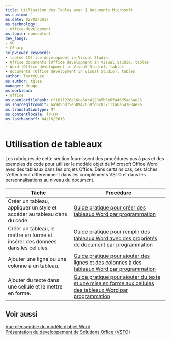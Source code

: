 ```yaml
---
title: Utilisation des Tables avec | Documents Microsoft
ms.custom: ''
ms.date: 02/02/2017
ms.technology:
- office-development
ms.topic: conceptual
dev_langs:
- VB
- CSharp
helpviewer_keywords:
- tables [Office development in Visual Studio]
- Office documents [Office development in Visual Studio, tables
- Word [Office development in Visual Studio], tables
- documents [Office development in Visual Studio], tables
author: TerryGLee
ms.author: tglee
manager: douge
ms.workload:
- office
ms.openlocfilehash: cf1611226e16ca54c412845b6e6fa46d5ae6ae26
ms.sourcegitcommit: 6a9d5bd75e50947659fd6c837111a6a547884e2a
ms.translationtype: MT
ms.contentlocale: fr-FR
ms.lasthandoff: 04/16/2018
---
```

# <a name="working-with-tables"></a>Utilisation de tableaux
  Les rubriques de cette section fournissent des procédures pas à pas et des exemples de code pour utiliser le modèle objet de Microsoft Office Word avec des tableaux dans les projets Office. Dans certains cas, ces tâches s'effectuent différemment dans les compléments VSTO et dans les personnalisations au niveau du document.  
  
|Tâche|Procédure|  
|----------|---------------|  
|Créer un tableau, appliquer un style et accéder au tableau dans du code.|[Guide pratique pour créer des tableaux Word par programmation](../vsto/how-to-programmatically-create-word-tables.md)|  
|Créer un tableau, le mettre en forme et insérer des données dans les cellules.|[Guide pratique pour remplir des tableaux Word avec des propriétés de document par programmation](../vsto/how-to-programmatically-populate-word-tables-with-document-properties.md)|  
|Ajouter une ligne ou une colonne à un tableau.|[Guide pratique pour ajouter des lignes et des colonnes à des tableaux Word par programmation](../vsto/how-to-programmatically-add-rows-and-columns-to-word-tables.md)|  
|Ajouter du texte dans une cellule et le mettre en forme.|[Guide pratique pour ajouter du texte et une mise en forme aux cellules des tableaux Word par programmation](../vsto/how-to-programmatically-add-text-and-formatting-to-cells-in-word-tables.md)|  
  
## <a name="see-also"></a>Voir aussi  
 [Vue d’ensemble du modèle d’objet Word](../vsto/word-object-model-overview.md)   
 [Présentation du développement de Solutions Office &#40;VSTO&#41;](../vsto/office-solutions-development-overview-vsto.md)  
  
  